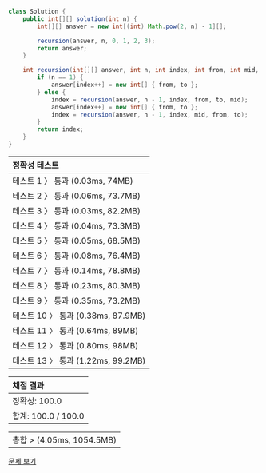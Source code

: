 ```java
class Solution {
    public int[][] solution(int n) {
        int[][] answer = new int[(int) Math.pow(2, n) - 1][];

        recursion(answer, n, 0, 1, 2, 3);
        return answer;
    }

    int recursion(int[][] answer, int n, int index, int from, int mid, int to) {
        if (n == 1) {
            answer[index++] = new int[] { from, to };
        } else {
            index = recursion(answer, n - 1, index, from, to, mid);
            answer[index++] = new int[] { from, to };
            index = recursion(answer, n - 1, index, mid, from, to);
        }
        return index;
    }
}
```
 | 정확성 테스트 |
 |  :-  |
 | 테스트 1 〉 통과 (0.03ms, 74MB) |
 | 테스트 2 〉 통과 (0.06ms, 73.7MB) |
 | 테스트 3 〉 통과 (0.03ms, 82.2MB) |
 | 테스트 4 〉 통과 (0.04ms, 73.3MB) |
 | 테스트 5 〉 통과 (0.05ms, 68.5MB) |
 | 테스트 6 〉 통과 (0.08ms, 76.4MB) |
 | 테스트 7 〉 통과 (0.14ms, 78.8MB) |
 | 테스트 8 〉 통과 (0.23ms, 80.3MB) |
 | 테스트 9 〉 통과 (0.35ms, 73.2MB) |
 | 테스트 10 〉 통과 (0.38ms, 87.9MB) |
 | 테스트 11 〉 통과 (0.64ms, 89MB) |
 | 테스트 12 〉 통과 (0.80ms, 98MB) |
 | 테스트 13 〉 통과 (1.22ms, 99.2MB) |

 | 채점 결과 |
 | :- |
 | 정확성: 100.0 |
 | 합계: 100.0 / 100.0 |

 ||
 | :- |
 | 총합 > (4.05ms, 1054.5MB) |

[문제 보기](https://programmers.co.kr/learn/courses/30/lessons/12946?language=java)
